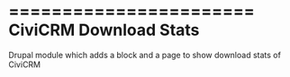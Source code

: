 =======================
CiviCRM Download Stats
=======================

Drupal module which adds a block and a page to show download stats of CiviCRM